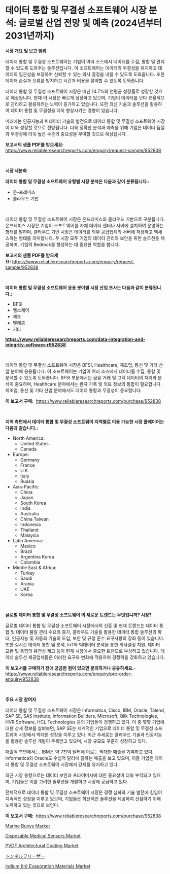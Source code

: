 <p><h1>데이터 통합 및 무결성 소프트웨어 시장 분석: 글로벌 산업 전망 및 예측 (2024년부터 2031년까지)</h1></p><p><strong>시장 개요 및 보고 범위</strong></p>
<p><p>데이터 통합 및 무결성 소프트웨어는 기업이 여러 소스에서 데이터를 수집, 통합 및 관리할 수 있도록 도와주는 솔루션입니다. 이 소프트웨어는 데이터의 무결성을 유지하고 데이터의 일관성을 보장하여 신뢰할 수 있는 의사 결정을 내릴 수 있도록 도와줍니다. 또한 데이터 손실과 오류를 방지하고 시간과 비용을 절약할 수 있도록 도와줍니다.</p><p>데이터 통합 및 무결성 소프트웨어 시장은 매년 14.7%의 연평균 성장률로 성장할 것으로 예상됩니다. 현재 이 시장은 빠르게 성장하고 있으며, 기업이 데이터를 보다 효율적으로 관리하고 활용하려는 노력이 증가하고 있습니다. 또한 최신 기술과 솔루션을 활용하여 데이터 통합 및 무결성을 더욱 향상시키는 경향이 있습니다.</p><p>미래에는 인공지능과 빅데이터 기술의 발전으로 데이터 통합 및 무결성 소프트웨어 시장이 더욱 성장할 것으로 전망됩니다. 더욱 정확한 분석과 예측을 위해 기업은 데이터 품질과 무결성에 더욱 높은 수준의 중요성을 부여할 것으로 예상됩니다.</p></p>
<p><strong>보고서의 샘플 PDF를 받으세요:</strong> <a href="https://www.reliableresearchreports.com/enquiry/request-sample/952838">https://www.reliableresearchreports.com/enquiry/request-sample/952838</a></p>
<p>&nbsp;</p>
<p><strong>시장 세분화</strong></p>
<p><strong>데이터 통합 및 무결성 소프트웨어 유형별 시장 분석은 다음과 같이 분류됩니다.:</strong></p>
<p><ul><li>온-프레미스</li><li>클라우드 기반</li></ul></p>
<p>&nbsp;</p>
<p><p>데이터 통합 및 무결성 소프트웨어 시장은 온프레미스와 클라우드 기반으로 구분됩니다. 온프레미스 시장은 기업이 소프트웨어를 자체 데이터 센터나 서버에 설치하여 운영하는 형태를 말하며, 클라우드 기반 시장은 데이터를 외부 공급업체의 서버에 저장하고 액세스하는 형태를 의미합니다. 두 시장 모두 기업의 데이터 관리와 보안을 위한 솔루션을 제공하며, 기업의 Bedrock를 형성하는 데 중요한 역할을 합니다.</p></p>
<p><strong>보고서의 샘플 PDF를 받으세요:</strong>&nbsp;<a href="https://www.reliableresearchreports.com/enquiry/request-sample/952838">https://www.reliableresearchreports.com/enquiry/request-sample/952838</a></p>
<p>&nbsp;</p>
<p><strong> 데이터 통합 및 무결성 소프트웨어 응용 분야별 시장 산업 조사는 다음과 같이 분류됩니다.:</strong></p>
<p><ul><li>BFSI</li><li>헬스케어</li><li>제조</li><li>텔레콤</li><li>기타</li></ul></p>
<p><strong><a href="https://www.reliableresearchreports.com/data-integration-and-integrity-software-r952838">https://www.reliableresearchreports.com/data-integration-and-integrity-software-r952838</a></strong></p>
<p>&nbsp;</p>
<p><p>데이터 통합 및 무결성 소프트웨어 시장은 BFSI, Healthcare, 제조업, 통신 및 기타 산업 분야에 응용됩니다. 이 소프트웨어는 기업이 여러 소스에서 데이터를 수집, 통합 및 분석할 수 있도록 도와줍니다. BFSI 부문에서는 금융 거래 및 고객 데이터의 처리와 분석이 중요하며, Healthcare 분야에서는 환자 기록 및 의료 정보의 통합이 필요합니다. 제조업, 통신 및 기타 산업 분야에서도 데이터 통합과 무결성이 중요합니다.</p></p>
<p><strong>이 보고서 구매:</strong>&nbsp; <a href="https://www.reliableresearchreports.com/purchase/952838">https://www.reliableresearchreports.com/purchase/952838</a></p>
<p>&nbsp;</p>
<p><strong>지역 측면에서 데이터 통합 및 무결성 소프트웨어 지역별로 이용 가능한 시장 플레이어는 다음과 같습니다.:</strong></p>
<p><ul>
    <li>
        North America:
        <ul>
            <li>United States</li>
            <li>Canada</li>
        </ul>
    </li>
    <li>
        Europe:
        <ul>
            <li>Germany</li>
            <li>France</li>
            <li>U.K.</li>
            <li>Italy</li>
            <li>Russia</li>
        </ul>
    </li>
    <li>
        Asia-Pacific:
        <ul>
            <li>China</li>
            <li>Japan</li>
            <li>South Korea</li>
            <li>India</li>
            <li>Australia</li>
            <li>China Taiwan</li>
            <li>Indonesia</li>
            <li>Thailand</li>
            <li>Malaysia</li>
        </ul>
    </li>
    <li>
        Latin America:
        <ul>
            <li>Mexico</li>
            <li>Brazil</li>
            <li>Argentina Korea</li>
            <li>Colombia</li>
        </ul>
    </li>
    <li>
        Middle East & Africa:
        <ul>
            <li>Turkey</li>
            <li>Saudi</li>
            <li>Arabia</li>
            <li>UAE</li>
            <li>Korea</li>
        </ul>
    </li>
    </ul></p>
<p>&nbsp;</p>
<p><strong>글로벌 데이터 통합 및 무결성 소프트웨어 의 새로운 트렌드는 무엇입니까? 시장?</strong></p>
<p><p>글로벌 데이터 통합 및 무결성 소프트웨어 시장에서의 신흥 및 현재 트렌드는 데이터 통합 및 데이터 품질 관리 수요의 증가, 클라우드 기술을 활용한 데이터 통합 솔루션의 확대, 인공지능 및 자동화 기술의 도입, 보안 및 규정 준수 요구사항의 강화 등이 있습니다. 또한 실시간 데이터 통합 및 분석, IoT와 빅데이터 분석을 통한 의사결정 지원, 데이터 교환 및 통합의 유연성 제고 등이 현재 시장에서 중요한 트렌드로 부상하고 있습니다. 데이터 솔루션 제공업체들은 이러한 요구와 변화에 적응하여 경쟁력을 강화하고 있습니다.</p></p>
<p><strong>이 보고서를 구매하기 전에 궁금한 점이 있으면 문의하거나 공유하세요.</strong>- <a href="https://www.reliableresearchreports.com/enquiry/pre-order-enquiry/952838">https://www.reliableresearchreports.com/enquiry/pre-order-enquiry/952838</a></p>
<p>&nbsp;</p>
<p><strong>주요 시장 참여자</strong></p>
<p><p>데이터 통합 및 무결성 소프트웨어 시장은 Informatica, Cisco, IBM, Oracle, Talend, SAP SE, SAS Institute, Information Builders, Microsoft, Qlik Technologies, HVR Software, HCL Technologies 등의 기업들이 경쟁하고 있다. 이 중 몇몇 기업에 대한 상세 정보를 살펴보면, SAP SE는 세계적인 기업으로 데이터 통합 및 무결성 소프트웨어 시장에서 막대한 성장을 이루고 있다. 최근 추세로는 클라우드 기술과 인공지능을 활용한 솔루션 개발이 주목받고 있으며, 시장 규모도 꾸준히 성장하고 있다.</p><p>매출액 측면에서는, IBM은 약 7천억 달러에 이르는 막대한 매출을 기록하고 있다. Informatica와 Oracle도 수십억 달러에 달하는 매출을 보고 있으며, 이들 기업은 데이터 통합 및 무결성 소프트웨어 시장에서 강세를 유지하고 있다.</p><p>최근 시장 동향으로는 데이터 보안과 프라이버시에 대한 중요성이 더욱 부각되고 있으며, 기업들은 이를 고려한 솔루션을 개발하고 시장에 공급하고 있다.</p><p>전체적으로 데이터 통합 및 무결성 소프트웨어 시장은 경쟁 심화와 기술 발전에 힘입어 지속적인 성장을 이루고 있으며, 기업들은 혁신적인 솔루션을 제공하여 선점하기 위해 노력하고 있는 것으로 보인다.</p></p>
<p><strong>이 보고서 구매:</strong>&nbsp;&nbsp;<a href="https://www.reliableresearchreports.com/purchase/952838">https://www.reliableresearchreports.com/purchase/952838</a></p>
<p><p><a href="https://view.publitas.com/reportprime-1/marine-buoys-market-size-reveals-the-best-marketing-channels-in-global-industry/">Marine Buoys Market</a></p><p><a href="https://github.com/nathandecarvalho/Market-Research-Report-List-3/blob/main/disposable-medical-sensors-market.md">Disposable Medical Sensors Market</a></p><p><a href="https://frill-swim-3cd.notion.site/PVDF-Architectural-Coating-Market-Insights-into-Market-CAGR-Market-Trends-and-Growth-Strategies-bdea0641c1d74c988d7ec67c579ee401">PVDF Architectural Coating Market</a></p><p><a href="https://github.com/lily-u-genius/Market-Research-Report-List-1/blob/main/241492548371.md">トンネルフリーザー</a></p><p><a href="https://issuu.com/reportprime-2/docs/indium-in-evaporation-materials-market-size-2030.p">Indium (In) Evaporation Materials Market</a></p></p>